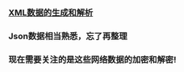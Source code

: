 ### [XML数据的生成和解析](http://www.cnblogs.com/thinfog/p/5709172.html)
### Json数据相当熟悉，忘了再整理

### 现在需要关注的是这些网络数据的加密和解密!
